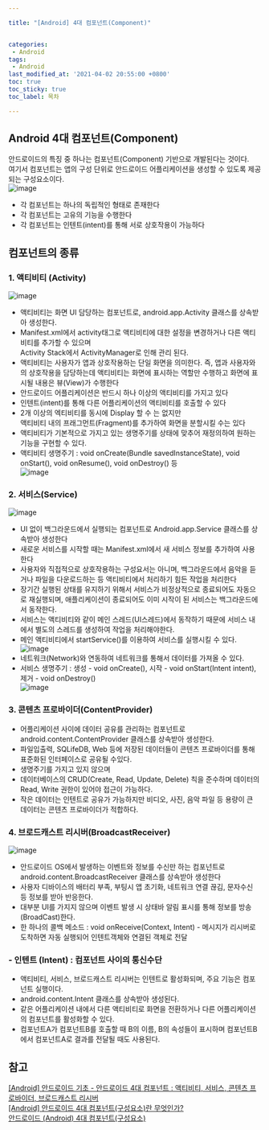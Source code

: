 ```yaml
---

title: "[Android] 4대 컴포넌트(Component)"


categories: 
 - Android
tags: 
 - Android
last_modified_at: '2021-04-02 20:55:00 +0800'
toc: true
toc_sticky: true
toc_label: 목차

---
```

## Android 4대 컴포넌트(Component)    
안드로이드의 특징 중 하나는 컴포넌트(Component) 기반으로 개발된다는 것이다.   
여기서 컴포넌트는 앱의 구성 단위로 안드로이드 어플리케이션을 생성할 수 있도록 제공되는 구성요소이다.   
![image](https://user-images.githubusercontent.com/66898243/113412456-4b9f5000-93f3-11eb-9776-0d21240e8aaf.png)   
- 각 컴포넌트는 하나의 독립적인 형태로 존재한다   
- 각 컴포넌트는 고유의 기능을 수행한다   
- 각 컴포넌트는 인텐트(intent)를 통해 서로 상호작용이 가능하다   
   
## 컴포넌트의 종류   
   
### 1. 액티비티 (Activity)   
![image](https://user-images.githubusercontent.com/66898243/113414204-65db2d00-93f7-11eb-8000-1691b33c8088.png)   
- 액티비티는 화면 UI 담당하는 컴포넌트로, android.app.Activity 클래스를 상속받아 생성한다.   
- Manifest.xml에서 activity태그로 액티비티에 대한 설정을 변경하거나 다른 액티비티를 추가할 수 있으며    
  Activity Stack에서 ActivityManager로 인해 관리 된다.   
- 액티비티는 사용자가 앱과 상호작용하는 단일 화면을 의미한다. 즉, 앱과 사용자와의 상호작용을 담당하는데 
  액티비티는 화면에 표시하는 역할만 수행하고 화면에 표시될 내용은 뷰(View)가 수행한다
- 안드로이드 어플리케이션은 반드시 하나 이상의 액티비티를 가지고 있다   
- 인텐트(intent)를 통해 다른 어플리케이션의 액티비티를 호출할 수 있다   
- 2개 이상의 엑티비티를 동시에 Display 할 수 는 없지만    
  액티비티 내의 프래그먼트(Fragment)를 추가하여 화면을 분할시킬 수는 있다   
- 액티비티가 기본적으로 가지고 있는 생명주기를 상태에 맞추어 재정의하여 원하는 기능을 구현할 수 있다.   
- 액티비티 생명주기 : void onCreate(Bundle savedInstanceState), void onStart(), void onResume(), void onDestroy() 등   
![image](https://user-images.githubusercontent.com/66898243/113414998-39c0ab80-93f9-11eb-9203-56d393d44ff9.png)   
   
### 2. 서비스(Service)      
![image](https://user-images.githubusercontent.com/66898243/113414517-24974d00-93f8-11eb-848b-42f17b98d786.png)    
- UI 없이 백그라운드에서 실행되는 컴포넌트로 Android.app.Service 클래스를 상속받아 생성한다    
- 새로운 서비스를 시작할 때는 Manifest.xml에서 새 서비스 정보를 추가하여 사용한다   
- 사용자와 직접적으로 상호작용하는 구성요서는 아니며, 백그라운드에서 음악을 듣거나 파일을 다운로드하는 등 액티비티에서 처리하기 힘든 작업을 처리한다   
- 장기간 실행된 상태를 유지하기 위해서 서비스가 비정상적으로 종료되어도 자동으로 재실행되며, 애플리케이션이 종료되어도 이미 시작이 된 서비스는 백그라운드에서 동작한다.   
- 서비스는 액티비티와 같이 메인 스레드(UI스레드)에서 동작하기 때문에 서비스 내에서 별도의 스레드를 생성하여 작업을 처리해야한다.   
- 메인 액티비티에서 startService()를 이용하여 서비스를 실행시킬 수 있다.      
![image](https://user-images.githubusercontent.com/66898243/113417974-83ac9000-93ff-11eb-8cc3-153b668b44f7.png)      
- 네트워크(Network)와 연동하여 네트워크를 통해서 데이터를 가져올 수 있다.   
- 서비스 생명주기 :  생성 -  void onCreate(), 시작  - void onStart(Intent intent), 제거 - void onDestroy()   
![image](https://user-images.githubusercontent.com/66898243/113417982-87401700-93ff-11eb-85b7-f3fd8f6d02df.png)   
   
### 3. 콘텐츠 프로바이더(ContentProvider)   
- 어플리케이션 사이에 데이터 공유를 관리하는 컴포넌트로 android.content.ContentProvider 클래스를 상속받아 생성한다.   
- 파일입출력, SQLifeDB, Web 등에 저장된 데이터들이 콘텐츠 프로바이더를 통해 표준화된 인터페이스로 공유될 수있다.   
- 생명주기를 가지고 있지 않으며   
- 데이터베이스의 CRUD(Create, Read, Update, Delete) 칙을 준수하며 데이터의 Read, Write 권한이 있어야 접근이 가능하다.   
- 작은 데이터는 인텐트로 공유가 가능하지만 비디오, 사진, 음악 파일 등 용량이 큰 데이터는 콘텐츠 프로바이더가 적합하다.   
    
### 4. 브로드캐스트 리시버(BroadcastReceiver)   
![image](https://user-images.githubusercontent.com/66898243/113417997-8effbb80-93ff-11eb-99cd-07a99dbaaf75.png)   
- 안드로이드 OS에서 발생하는 이벤트와 정보를 수신만 하는 컴포넌트로    
  android.content.BroadcastReceiver 클래스를 상속받아 생성한다   
- 사용자 디바이스의 배터리 부족, 부팅시 앱 초기화, 네트워크 연결 끊김, 문자수신 등 정보를 받아 반응한다.   
- 대부분 UI를 가지지 않으며 이벤트 발생 시 상태바 알림 표시를 통해 정보를 방송(BroadCast)한다.   
- 한 하나의 콜백 메소드 : void onReceive(Context, Intent) - 메시지가 리시버로 도착하면 자동 실행되어 인텐트객체와 연결된 객체로 전달   
   
### - 인텐트 (Intent) : 컴포넌트 사이의 통신수단   
- 액티비티, 서비스, 브로드캐스트 리시버는 인텐트로 활성화되며, 주요 기능은 컴포넌트 실행이다.   
- android.content.Intent 클래스를 상속받아 생성된다.   
- 같은 어플리케이션 내에서 다른 액티비티로 화면을 전환하거나 다른 어플리케이션의 컴포넌트를 활성화할 수 있다.   
- 컴포넌트A가 컴포넌트B를 호출할 때 B의 이름, B의 속성들이 표시하며 컴포넌트B에서 컴포넌트A로 결과를 전달될 때도 사용된다.   
   
      
         
## 참고   
[[Android] 안드로이드 기초 - 안드로이드 4대 컴포넌트 : 액티비티, 서비스, 콘텐츠 프로바이더, 브로드캐스트 리시버](https://4z7l.github.io/2020/07/08/android-4-component.html)   
[[Android] 안드로이드 4대 컴포넌트(구성요소)란 무엇인가?](https://coding-factory.tistory.com/205)   
[안드로이드 (Android) 4대 컴포넌트(구성요소)](https://velog.io/@jojo_devstory/%EC%95%88%EB%93%9C%EB%A1%9C%EC%9D%B4%EB%93%9C-Android-4%EB%8C%80-%EC%BB%B4%ED%8F%AC%EB%84%8C%ED%8A%B8)   
